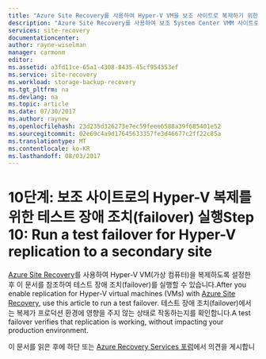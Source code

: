```yaml
---
title: "Azure Site Recovery를 사용하여 Hyper-V VM을 보조 사이트로 복제하기 위한 테스트 장애 조치(failover) 실행 | Microsoft 문서"
description: "Azure Site Recovery를 사용하여 보조 System Center VMM 사이트로 Hyper-V VM을 복제하기 위해 테스트 장애 조치(failover)를 실행하는 방법을 설명합니다."
services: site-recovery
documentationcenter: 
author: rayne-wiselman
manager: carmonm
editor: 
ms.assetid: a3fd11ce-65a1-4308-8435-45cf954353ef
ms.service: site-recovery
ms.workload: storage-backup-recovery
ms.tgt_pltfrm: na
ms.devlang: na
ms.topic: article
ms.date: 07/30/2017
ms.author: raynew
ms.openlocfilehash: 23d235d326273e7ec59feee6588a39f685401e52
ms.sourcegitcommit: 02e69c4a9d17645633357fe3d46677c2ff22c85a
ms.translationtype: MT
ms.contentlocale: ko-KR
ms.lasthandoff: 08/03/2017
---
```

# <a name="step-10-run-a-test-failover-for-hyper-v-replication-to-a-secondary-site"></a><span data-ttu-id="618b5-103">10단계: 보조 사이트로의 Hyper-V 복제를 위한 테스트 장애 조치(failover) 실행</span><span class="sxs-lookup"><span data-stu-id="618b5-103">Step 10: Run a test failover for Hyper-V replication to a secondary site</span></span>


<span data-ttu-id="618b5-104">[Azure Site Recovery](site-recovery-overview.md)를 사용하여 Hyper-V VM(가상 컴퓨터)을 복제하도록 설정한 후 이 문서를 참조하여 테스트 장애 조치(failover)를 실행할 수 있습니다.</span><span class="sxs-lookup"><span data-stu-id="618b5-104">After you enable replication for Hyper-V virtual machines (VMs) with [Azure Site Recovery](site-recovery-overview.md), use this article to run a test failover.</span></span> <span data-ttu-id="618b5-105">테스트 장애 조치(failover)에서는 복제가 프로덕션 환경에 영향을 주지 않는 상태로 작동하는지를 확인합니다.</span><span class="sxs-lookup"><span data-stu-id="618b5-105">A test failover verifies that replication is working, without impacting your production environment.</span></span> 


<span data-ttu-id="618b5-106">이 문서를 읽은 후에 하단 또는 [Azure Recovery Services 포럼](https://social.msdn.microsoft.com/forums/azure/home?forum=hypervrecovmgr)에서 의견을 게시합니다.</span><span class="sxs-lookup"><span data-stu-id="618b5-106">After reading this article, post any comments at the bottom, or on the [Azure Recovery Services Forum](https://social.msdn.microsoft.com/forums/azure/home?forum=hypervrecovmgr).</span></span>


## <a name="before-you-start"></a><span data-ttu-id="618b5-107">시작하기 전에</span><span class="sxs-lookup"><span data-stu-id="618b5-107">Before you start</span></span>

- <span data-ttu-id="618b5-108">테스트 장애 조치(failover)를 트리거할 때는 테스트 복제본 VM이 연결되도록 할 네트워크를 지정할 수 있습니다.</span><span class="sxs-lookup"><span data-stu-id="618b5-108">When you're triggering a test failover, you can specify the network to which the test replica VMs will connect.</span></span> <span data-ttu-id="618b5-109">네트워크 옵션에 대해 자세히 알아보려면 [여기](site-recovery-test-failover-vmm-to-vmm.md#network-options-in-site-recovery)를 참조하세요.</span><span class="sxs-lookup"><span data-stu-id="618b5-109">[Learn more](site-recovery-test-failover-vmm-to-vmm.md#network-options-in-site-recovery) about the network options.</span></span>
- <span data-ttu-id="618b5-110">네트워크 매핑 중 선택한 네트워크는 선택하지 않는 것이 좋습니다.</span><span class="sxs-lookup"><span data-stu-id="618b5-110">We recommend that you don't choose a network that you selected during network mapping.</span></span>
- <span data-ttu-id="618b5-111">이 문서의 지침에서는 단일 VM을 장애 조치(failover)하는 방법을 설명합니다.</span><span class="sxs-lookup"><span data-stu-id="618b5-111">The instructions in this article describe how to fail over a single VM.</span></span> <span data-ttu-id="618b5-112">여러 VM을 함께 장애 조치(failover)하려는 경우에는 [복구 계획 만들기](site-recovery-create-recovery-plans.md)를 확인해 보세요.</span><span class="sxs-lookup"><span data-stu-id="618b5-112">Read about [creating recovery plans](site-recovery-create-recovery-plans.md) if you want to fail over multiple VMs together.</span></span>
- <span data-ttu-id="618b5-113">또한 [테스트 장애 조치(failover)의 제한 사항](site-recovery-test-failover-vmm-to-vmm.md#things-to-note)도 살펴보세요.</span><span class="sxs-lookup"><span data-stu-id="618b5-113">Read about [limitations for test failovers](site-recovery-test-failover-vmm-to-vmm.md#things-to-note).</span></span>
- <span data-ttu-id="618b5-114">테스트 장애 조치(failover) 중에 VM에 제공된 IP 주소는 이 IP 주소가 테스트 장애 조치(failover) 네트워크에서 사용할 수 있는 경우, VM이 계획되거나 계획되지 않은 장애 조치(failover)에 대해 수신하는 것과 같은 IP 주소입니다.</span><span class="sxs-lookup"><span data-stu-id="618b5-114">The IP address given to a VM during test failover is the same IP address that the VM would receive for a planned or unplanned failover (presuming that the IP address is available in the test failover network).</span></span> <span data-ttu-id="618b5-115">해당 IP 주소를 테스트 장애 조치(failover) 네트워크에서 사용할 수 없는 경우 VM은 테스트 장애 조치(failover) 네트워크에서 사용 가능한 다른 IP 주소를 받게 됩니다.</span><span class="sxs-lookup"><span data-stu-id="618b5-115">If the IP address isn't available in the test failover network, the VM receives another IP address that is available in the test failover network.</span></span>
- <span data-ttu-id="618b5-116">프로덕션 네트워크에서 테스트 장애 조치(failover)를 수행하려는 경우 종단 간 네트워크 연결 컴퓨터의 유효성을 완전하게 검사하려면 다음 사항에 유의하세요.</span><span class="sxs-lookup"><span data-stu-id="618b5-116">If you do want to do a test failover in your production network, for full validatation of end-to-end network connectivity machine, note that:</span></span>
    - <span data-ttu-id="618b5-117">테스트 장애 조치(failover)를 수행할 때는 주 VM을 종료해야 합니다.</span><span class="sxs-lookup"><span data-stu-id="618b5-117">The primary VM should be shut down when you're doing the test failover.</span></span> <span data-ttu-id="618b5-118">이렇게 하지 않으면 ID가 같은 두 VM이 동시에 동일한 네트워크에서 실행됩니다.</span><span class="sxs-lookup"><span data-stu-id="618b5-118">Otherwise, two VMs with the same identity will be running in the same network at the same time.</span></span> 
    - <span data-ttu-id="618b5-119">테스트 VM을 변경하는 경우 테스트 장애 조치(failover)를 지우면 해당 변경 내용이 손실됩니다.</span><span class="sxs-lookup"><span data-stu-id="618b5-119">If you make changes to test VMs, those changes are lost when you clean up the test failover.</span></span> <span data-ttu-id="618b5-120">즉, 이러한 변경 내용이 기본 VM에 다시 복제되지 않습니다.</span><span class="sxs-lookup"><span data-stu-id="618b5-120">These changes aren't replicated back to the primary VM.</span></span>
    - <span data-ttu-id="618b5-121">프로덕션 네트워크를 테스트하면 프로덕션 작업에서 가동 중지 시간이 발생합니다.</span><span class="sxs-lookup"><span data-stu-id="618b5-121">Testing a a production network leads to downtime for your production workloads.</span></span> <span data-ttu-id="618b5-122">따라서 재해 복구 연습을 진행 중일 때는 사용자들이 앱을 사용하지 않도록 요청하세요.</span><span class="sxs-lookup"><span data-stu-id="618b5-122">Ask users not to use the app when the disaster recovery drill is in progress.</span></span>  


## <a name="run-a-test-failover-for-a-vm"></a><span data-ttu-id="618b5-123">VM에 대해 테스트 장애 조치(failover) 실행</span><span class="sxs-lookup"><span data-stu-id="618b5-123">Run a test failover for a VM</span></span>

1. <span data-ttu-id="618b5-124">단일 VM을 장애 조치(failover)하려면 **복제된 항목**에서 VM > **테스트 장애 조치(failover)**를 클릭합니다.</span><span class="sxs-lookup"><span data-stu-id="618b5-124">To fail over a single VM, in **Replicated Items**, click the VM > **Test Failover**.</span></span>
2. <span data-ttu-id="618b5-125">**테스트 장애 조치(failover)**에서 테스트 장애 조치(failover) 후에 테스트 VM을 네트워크에 연결할 방법을 지정합니다.</span><span class="sxs-lookup"><span data-stu-id="618b5-125">In **Test Failover**, specify how test VMs will be connected to networks after the test failover.</span></span> 
3. <span data-ttu-id="618b5-126">**확인**을 클릭하여 장애 조치(failover)를 시작합니다.</span><span class="sxs-lookup"><span data-stu-id="618b5-126">Click **OK** to begin the failover.</span></span> <span data-ttu-id="618b5-127">**작업** 탭에서 진행 상황을 추적합니다.</span><span class="sxs-lookup"><span data-stu-id="618b5-127">Track progress on the **Jobs** tab.</span></span>
5. <span data-ttu-id="618b5-128">장애 조치(failover)가 완료되면 테스트 VM이 정상적으로 시작되는지 확인합니다.</span><span class="sxs-lookup"><span data-stu-id="618b5-128">After failover is complete, verify that the test VMs start successfully.</span></span>
6. <span data-ttu-id="618b5-129">작업이 완료되면 복구 계획에서 **테스트 장애 조치 정리**를 클릭합니다.</span><span class="sxs-lookup"><span data-stu-id="618b5-129">When you're done, click **Cleanup test failover** on the recovery plan.</span></span>
7. <span data-ttu-id="618b5-130">**참고**에서 테스트 장애 조치와 관련된 모든 관측 내용을 기록하고 저장합니다.</span><span class="sxs-lookup"><span data-stu-id="618b5-130">In **Notes**, record and save any observations associated with the test failover.</span></span> <span data-ttu-id="618b5-131">이 단계는 테스트 장애 조치(failover) 중에 생성된 가상 컴퓨터 및 네트워크를 삭제합니다.</span><span class="sxs-lookup"><span data-stu-id="618b5-131">This step deletes the virtual machines and networks that were created during test failover.</span></span>


## <a name="next-steps"></a><span data-ttu-id="618b5-132">다음 단계</span><span class="sxs-lookup"><span data-stu-id="618b5-132">Next steps</span></span>

<span data-ttu-id="618b5-133">배포를 테스트한 후 다른 유형의 [장애 조치(failover)](site-recovery-failover.md)에 대해 알아봅니다.</span><span class="sxs-lookup"><span data-stu-id="618b5-133">After you've tested the deployment, learn more about other types of [failover](site-recovery-failover.md).</span></span>
